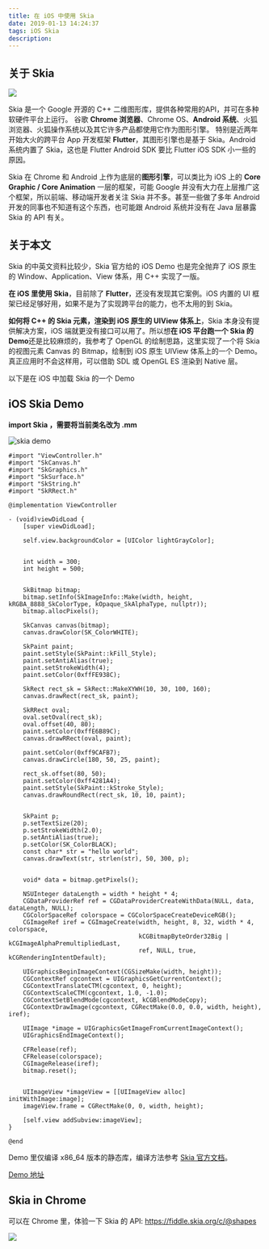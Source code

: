 ```yaml
---
title: 在 iOS 中使用 Skia
date: 2019-01-13 14:24:37
tags: iOS Skia
description: 
---
```

<meta name="referrer" content="no-referrer" />
<!-- toc -->

## 关于 Skia

![](https://upload-images.jianshu.io/upload_images/332029-c476f74449914230.png?imageMogr2/auto-orient/strip%7CimageView2/2/w/1240)

Skia 是一个 Google 开源的 C++ 二维图形库，提供各种常用的API，并可在多种软硬件平台上运行。
谷歌 **Chrome 浏览器**、Chrome OS、**Android 系统**、火狐浏览器、火狐操作系统以及其它许多产品都使用它作为图形引擎。
特别是近两年开始大火的跨平台 App 开发框架 **Flutter**，其图形引擎也是基于 Skia。Android 系统内置了 Skia，这也是 Flutter Android SDK 要比 Flutter iOS SDK 小一些的原因。

Skia 在 Chrome 和 Android 上作为底层的**图形引擎**，可以类比为 iOS 上的 **Core Graphic / Core Animation** 一层的框架，可能 Google 并没有大力在上层推广这个框架，所以前端、移动端开发者关注 Skia 并不多。甚至一些做了多年 Android 开发的同事也不知道有这个东西，也可能跟 Android 系统并没有在 Java 层暴露 Skia 的 API 有关。

## 关于本文

Skia 的中英文资料比较少，Skia 官方给的 iOS Demo 也是完全抛弃了 iOS 原生的 Window、Application、View 体系，用 C++ 实现了一版。

**在 iOS 里使用 Skia**，目前除了 **Flutter**，还没有发现其它案例。iOS 内置的 UI 框架已经足够好用，如果不是为了实现跨平台的能力，也不太用的到 Skia。

**如何将 C++ 的 Skia 元素，渲染到 iOS 原生的 UIView 体系上**，Skia 本身没有提供解决方案，iOS 端就更没有接口可以用了。所以想**在 iOS 平台跑一个 Skia 的 Demo**还是比较麻烦的，我参考了 OpenGL 的绘制思路，这里实现了一个将 Skia 的视图元素 Canvas 的 Bitmap，绘制到 iOS 原生 UIView 体系上的一个 Demo。真正应用时不会这样用，可以借助 SDL 或 OpenGL ES 渲染到 Native 层。

以下是在 iOS 中加载 Skia 的一个 Demo

## iOS Skia Demo

**import Skia ，需要将当前类名改为 .mm**

![skia demo](https://upload-images.jianshu.io/upload_images/332029-c0209f0167058cae.png?imageMogr2/auto-orient/strip%7CimageView2/2/w/1240)


```ObjC
#import "ViewController.h"
#import "SkCanvas.h"
#import "SkGraphics.h"
#import "SkSurface.h"
#import "SkString.h"
#import "SkRRect.h"

@implementation ViewController

- (void)viewDidLoad {
    [super viewDidLoad];

    self.view.backgroundColor = [UIColor lightGrayColor];
    
    
    int width = 300;
    int height = 500;
    
    
    SkBitmap bitmap;
    bitmap.setInfo(SkImageInfo::Make(width, height, kRGBA_8888_SkColorType, kOpaque_SkAlphaType, nullptr));
    bitmap.allocPixels();
    
    SkCanvas canvas(bitmap);
    canvas.drawColor(SK_ColorWHITE);
    
    SkPaint paint;
    paint.setStyle(SkPaint::kFill_Style);
    paint.setAntiAlias(true);
    paint.setStrokeWidth(4);
    paint.setColor(0xffFE938C);
    
    SkRect rect_sk = SkRect::MakeXYWH(10, 30, 100, 160);
    canvas.drawRect(rect_sk, paint);
    
    SkRRect oval;
    oval.setOval(rect_sk);
    oval.offset(40, 80);
    paint.setColor(0xffE6B89C);
    canvas.drawRRect(oval, paint);
    
    paint.setColor(0xff9CAFB7);
    canvas.drawCircle(180, 50, 25, paint);
    
    rect_sk.offset(80, 50);
    paint.setColor(0xff4281A4);
    paint.setStyle(SkPaint::kStroke_Style);
    canvas.drawRoundRect(rect_sk, 10, 10, paint);
    
    
    SkPaint p;
    p.setTextSize(20);
    p.setStrokeWidth(2.0);
    p.setAntiAlias(true);
    p.setColor(SK_ColorBLACK);
    const char* str = "hello world";
    canvas.drawText(str, strlen(str), 50, 300, p);
    
    
    void* data = bitmap.getPixels();
    
    NSUInteger dataLength = width * height * 4;
    CGDataProviderRef ref = CGDataProviderCreateWithData(NULL, data, dataLength, NULL);
    CGColorSpaceRef colorspace = CGColorSpaceCreateDeviceRGB();
    CGImageRef iref = CGImageCreate(width, height, 8, 32, width * 4, colorspace,
                                    kCGBitmapByteOrder32Big | kCGImageAlphaPremultipliedLast,
                                    ref, NULL, true, kCGRenderingIntentDefault);
    
    UIGraphicsBeginImageContext(CGSizeMake(width, height));
    CGContextRef cgcontext = UIGraphicsGetCurrentContext();
    CGContextTranslateCTM(cgcontext, 0, height);
    CGContextScaleCTM(cgcontext, 1.0, -1.0);
    CGContextSetBlendMode(cgcontext, kCGBlendModeCopy);
    CGContextDrawImage(cgcontext, CGRectMake(0.0, 0.0, width, height), iref);
    
    UIImage *image = UIGraphicsGetImageFromCurrentImageContext();
    UIGraphicsEndImageContext();
    
    CFRelease(ref);
    CFRelease(colorspace);
    CGImageRelease(iref);
    bitmap.reset();
    
    
    UIImageView *imageView = [[UIImageView alloc] initWithImage:image];
    imageView.frame = CGRectMake(0, 0, width, height);
    
    [self.view addSubview:imageView];
}

@end
```

Demo 里仅编译 x86_64 版本的静态库，编译方法参考 [Skia 官方文档](https://skia.org/index_zh)。

[Demo 地址](https://github.com/yehot/Skia-iOS-Demo)

## Skia in Chrome

 可以在 Chrome 里，体验一下 Skia 的 API: 
 https://fiddle.skia.org/c/@shapes

![](https://upload-images.jianshu.io/upload_images/332029-a2754878e10bf808.png?imageMogr2/auto-orient/strip%7CimageView2/2/w/1240)
